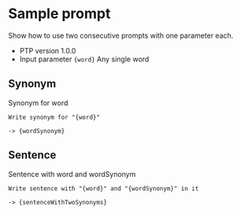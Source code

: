 # Sample prompt

Show how to use two consecutive prompts with one parameter each.

-   PTP version 1.0.0
-   Input parameter `{word}` Any single word

## Synonym

Synonym for word

```prompttemplate
Write synonym for "{word}"
```

`-> {wordSynonym}`

## Sentence

Sentence with word and wordSynonym

```prompttemplate
Write sentence with "{word}" and "{wordSynonym}" in it
```

`-> {sentenceWithTwoSynonyms}`

